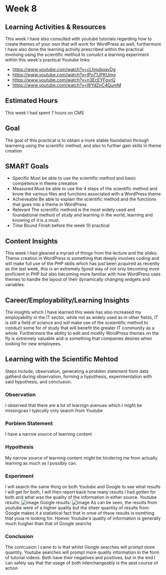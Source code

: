 # Week 8

## Learning Activities & Resources
  This week I have also consulted with youtube tutorials regarding how to create themes of your own that will work for WordPress as well, furthermore I have also done the learning activity prescribed within the practical involving using the scientific method to conudct a learning experiment within this week's practical
  Youtube links:
  * https://www.youtube.com/watch?v=cLhnubqavDg
  * https://www.youtube.com/watch?v=IPo71JPKUmg
  * https://www.youtube.com/watch?v=n3EcEYFgyrQ
  * https://www.youtube.com/watch?v=WYdZnC4QumM

## Estimated Hours

This week I had spent 7 hours on CMS

## Goal

The goal of this practical is to obtain a more stable foundation through learneing using the scientific method, and also to further gain skills in theme creation

## SMART Goals

* Specific
Must be able to use the scientific method and basic competence in theme creeation
* Measured
Must be able to use the 4 steps of the scientific method and know the various files and functions associated with a WordPress theme
* Achieveable
Be able to explain the scientific method and the functions that goes into a theme in WordPress
* Relevant
The scientific methoid is the most widely used and foundational method of study and learning in the world, learning and knowing of it is a must.
* Time Bound
Finish before the week 10 practical

## Content Insights
This week I had gleaned a myriad of things from the lecture and the slides. Theme creation in WordPress is something that deeply involves coding and will make full use of the PHP skills which has just been acquired as recently as the last week, this is an extremely fgood way of not only becoming more proficient in PHP but also becoming more familiar with how WordPress uses themes to handle the layout of their dynamically changing widgets and variables.
## Career/Employability/Learning Insights
The insights which I have learned this week has also increased my employability in the IT sector, while not as widely used as in other fields, IT is still a field of science and will make use of the sceientific method to conduct some for of study that will benefit the greater IT community as a whole. Furthermore the ability to edit and modify WordPress themes on the fly is extremely valuable and is something that companies desires when looking for new employees.

## Learning with the Scientific Mehtod

Steps include, observation, generating a problem statement from data gatherd during observation, forming a hypothesis, experimentation with said hypothesis, and conclusion.

### Observation
I observed that there are a lot of learnign avenues which I might be missingcas I typically only search from Youtube
### Porblem Statement
I have a narrow source of learning content
### Hypothesis
My narrow source of learning content might be hindering me from actually learning as much as I possibly can.
### Experiment
I will search the same thing on both Youtube and Google to see what results I will get for both, I will then report back how many results I had gotten for both and what was the quality of the information in either source.
Youtube results:
![image](https://github.com/Albert-Alvaro/CP3402_LearningJournal/assets/118112483/27ee206f-add6-4f32-8de8-902ce3afc250)
Google results:
![image](https://github.com/Albert-Alvaro/CP3402_LearningJournal/assets/118112483/d1304084-0308-4680-bb18-3a6cddc2f82c)
As can be seen, the results from youtube were of a higher quality but the sheer quantity of results from Google makes it a statistical fact that in onve of thsoe results is osmthing that youa re looking for. Hoever Youtube's quality of information is generally much huigher than that of Google searchs
### Conclusion
The conlcusion I came to is that whilst Google searches will prompt more quantity, Youtube searches will prompt more quality information in the form of tutorial videos. Both have their negatives and positives, but in the end I can safely say that the usage of both interchangeably is the aest course of action

